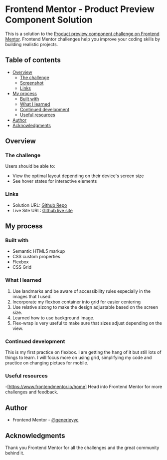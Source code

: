 # Frontend Mentor - Product Preview Component Solution

This is a solution to the [Product preview component challenge on Frontend Mentor](https://www.frontendmentor.io/challenges/nft-preview-card-component-SbdUL_w0U). Frontend Mentor challenges help you improve your coding skills by building realistic projects. 

## Table of contents

- [Overview](#overview)
  - [The challenge](#the-challenge)
  - [Screenshot](#screenshot)
  - [Links](#links)
- [My process](#my-process)
  - [Built with](#built-with)
  - [What I learned](#what-i-learned)
  - [Continued development](#continued-development)
  - [Useful resources](#useful-resources)
- [Author](#author)
- [Acknowledgments](#acknowledgments)



## Overview

### The challenge

Users should be able to:

- View the optimal layout depending on their device's screen size
- See hover states for interactive elements


### Links

- Solution URL: [Github Repo](https://github.com/generieyyc/Product-preview-card-component.git)
- Live Site URL: [Github live site](https://generieyyc.github.io/Product-preview-card-component/)

## My process

### Built with

- Semantic HTML5 markup
- CSS custom properties
- Flexbox
- CSS Grid



### What I learned

1. Use landmarks and be aware of accessibility rules especially in the images that I used. 
2. Incorporate my flexbox container into grid for easier centering
3. Use relative sizong to make the design adjustable based on the screen size. 
4. Learned how to use background image.
5. Flex-wrap is very useful to make sure that sizes adjust depending on the view.


### Continued development

This is my first practice on flexbox. I am getting the hang of it but still lots of things to learn. I will focus more on using grid, simplifying my code and practice on changing pictues for mobile. 



### Useful resources

-[https://www.frontendmentor.io/home] Head into Frontend Mentor for more challenges and feedback. 



## Author


- Frontend Mentor - [@generieyyc](https://www.frontendmentor.io/profile/yourusernamegenerieyyc)


## Acknowledgments

Thank you Frontend Mentor for all the challenges and the great community behind it.




